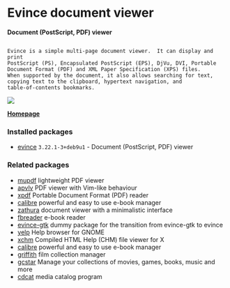 # Evince document viewer

__Document (PostScript, PDF) viewer__

```

Evince is a simple multi-page document viewer.  It can display and print
PostScript (PS), Encapsulated PostScript (EPS), DjVu, DVI, Portable
Document Format (PDF) and XML Paper Specification (XPS) files.
When supported by the document, it also allows searching for text,
copying text to the clipboard, hypertext navigation, and
table-of-contents bookmarks.

```

[![](https://screenshots.debian.net/thumbnail-with-version/evince/9001)](https://screenshots.debian.net/screenshot-with-version/evince/9001)



**[Homepage](https://wiki.gnome.org/Apps/Evince)**

### Installed packages

* [evince](https://packages.debian.org/stretch/evince) `3.22.1-3+deb9u1` - Document (PostScript, PDF) viewer

### Related packages

 * [mupdf](https://packages.debian.org/stretch/mupdf) lightweight PDF viewer
 * [apvlv](https://packages.debian.org/stretch/apvlv) PDF viewer with Vim-like behaviour
 * [xpdf](https://packages.debian.org/stretch/xpdf) Portable Document Format (PDF) reader
 * [calibre](https://packages.debian.org/stretch/calibre) powerful and easy to use e-book manager
 * [zathura](https://packages.debian.org/stretch/zathura) document viewer with a minimalistic interface
 * [fbreader](https://packages.debian.org/stretch/fbreader) e-book reader
 * [evince-gtk](https://packages.debian.org/stretch/evince-gtk) dummy package for the transition from evince-gtk to evince
 * [yelp](https://packages.debian.org/stretch/yelp) Help browser for GNOME
 * [xchm](https://packages.debian.org/stretch/xchm) Compiled HTML Help (CHM) file viewer for X
 * [calibre](https://packages.debian.org/stretch/calibre) powerful and easy to use e-book manager
 * [griffith](https://packages.debian.org/stretch/griffith) film collection manager
 * [gcstar](https://packages.debian.org/stretch/gcstar) Manage your collections of movies, games, books, music and more
 * [cdcat](https://packages.debian.org/stretch/cdcat) media catalog program

